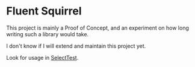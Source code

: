 # Fluent Squirrel

This project is mainly a Proof of Concept, and an experiment
on how long writing such a library would take.

I don't know if I will extend and maintain this project yet.

Look for usage in [SelectTest](src/test/kotlin/sql/expr/SelectTest.kt).
